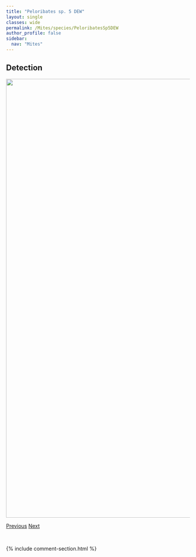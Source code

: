 ```yaml
---
title: "Peloribates sp. 5 DEW"
layout: single
classes: wide
permalink: /Mites/species/PeloribatesSp5DEW
author_profile: false
sidebar:
  nav: "Mites"
---
```


<h2>Detection</h2>

<a href="https://drive.google.com/uc?export=view&id=1G8F06b_a7GFBf2lHHzCnYgiKFm4QNGzv">
<img src="https://drive.google.com/uc?export=view&id=1G8F06b_a7GFBf2lHHzCnYgiKFm4QNGzv" height = "1200" width = "800">
</a>


<a href="/DevelopmentWebsite/Mites/species/PeloribatesSp4DEW" class="pagination--pager" title="Peloribates sp. 4 DEW">Previous</a> <a href="/DevelopmentWebsite/Mites/species/PergalumnaSp1DEW" class="pagination--pager" title="Pergalumna sp. 1 DEW">Next</a>

<p>&nbsp;</p>

{% include comment-section.html %}
